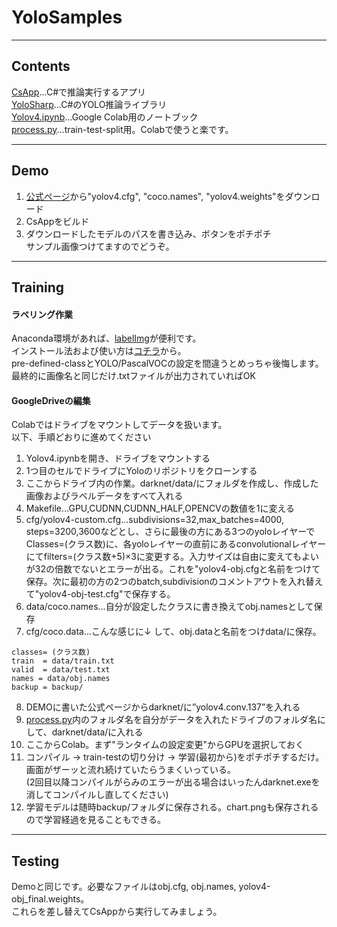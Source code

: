 # YoloSamples

---

## Contents
[CsApp](/CsApp)...C#で推論実行するアプリ  
[YoloSharp](/YoloSharp)...C#のYOLO推論ライブラリ  
[Yolov4.ipynb](/Yolov4.ipynb)...Google Colab用のノートブック  
[process.py](/process.py)...train-test-split用。Colabで使うと楽です。  

---
## Demo
1. [公式ページ](https://github.com/AlexeyAB/darknet)から"yolov4.cfg", "coco.names", "yolov4.weights"をダウンロード
2. CsAppをビルド
3. ダウンロードしたモデルのパスを書き込み、ボタンをポチポチ  
サンプル画像つけてますのでどうぞ。

---

## Training
#### ラベリング作業
Anaconda環境があれば、[labelImg](https://github.com/tzutalin/labelImg)が便利です。  
インストール法および使い方は[コチラ](https://www.miki-ie.com/python/labelimg-annotation-yolo-darknet/)から。  
pre-defined-classとYOLO/PascalVOCの設定を間違うとめっちゃ後悔します。  
最終的に画像名と同じだけ.txtファイルが出力されていればOK  

#### GoogleDriveの編集
Colabではドライブをマウントしてデータを扱います。  
以下、手順どおりに進めてください  
1. Yolov4.ipynbを開き、ドライブをマウントする
2. 1つ目のセルでドライブにYoloのリポジトリをクローンする
3. ここからドライブ内の作業。darknet/data/にフォルダを作成し、作成した画像およびラベルデータをすべて入れる
4. Makefile...GPU,CUDNN,CUDNN_HALF,OPENCVの数値を1に変える
5. cfg/yolov4-custom.cfg...subdivisions=32,max_batches=4000, steps=3200,3600などとし、さらに最後の方にある3つのyoloレイヤーでClasses=(クラス数)に、各yoloレイヤーの直前にあるconvolutionalレイヤーにてfilters=(クラス数+5)×3に変更する。入力サイズは自由に変えてもよいが32の倍数でないとエラーが出る。これを"yolov4-obj.cfgと名前をつけて保存。次に最初の方の2つのbatch,subdivisionのコメントアウトを入れ替えて"yolov4-obj-test.cfg"で保存する。
6. data/coco.names...自分が設定したクラスに書き換えてobj.namesとして保存
7. cfg/coco.data...こんな感じに↓ して、obj.dataと名前をつけdata/に保存。
```
classes= (クラス数)
train  = data/train.txt
valid  = data/test.txt
names = data/obj.names
backup = backup/
```
8. DEMOに書いた公式ページからdarknet/に”yolov4.conv.137”を入れる
9. [process.py](/process.py)内のフォルダ名を自分がデータを入れたドライブのフォルダ名にして、darknet/data/に入れる
10. ここからColab。まず"ランタイムの設定変更"からGPUを選択しておく
11. コンパイル → train-testの切り分け → 学習(最初から)をポチポチするだけ。画面がザーッと流れ続けていたらうまくいっている。  
(2回目以降コンパイルがらみのエラーが出る場合はいったんdarknet.exeを消してコンパイルし直してください)  
12. 学習モデルは随時backup/フォルダに保存される。chart.pngも保存されるので学習経過を見ることもできる。  

---

## Testing
Demoと同じです。必要なファイルはobj.cfg, obj.names, yolov4-obj_final.weights。  
これらを差し替えてCsAppから実行してみましょう。

